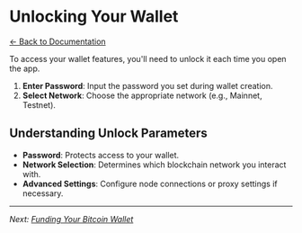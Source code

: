 # Unlocking Your Wallet

[← Back to Documentation](README.md)

To access your wallet features, you'll need to unlock it each time you open the app.

1. **Enter Password**: Input the password you set during wallet creation.
2. **Select Network**: Choose the appropriate network (e.g., Mainnet, Testnet).

## Understanding Unlock Parameters

- **Password**: Protects access to your wallet.
- **Network Selection**: Determines which blockchain network you interact with.
- **Advanced Settings**: Configure node connections or proxy settings if necessary.

---

*Next: [Funding Your Bitcoin Wallet](FundingWallet.md)*
